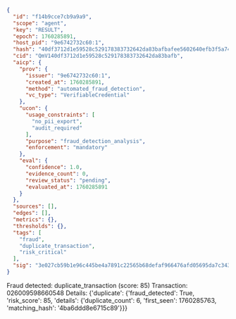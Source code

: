 ```json
{
  "id": "f14b9cce7cb9a9a9",
  "scope": "agent",
  "key": "RESULT",
  "epoch": 1760285891,
  "host_pid": "9e6742732c60:1",
  "hash": "40df3712d1e59528c529178383732642da83bafbafee5602640efb3f5a743f23",
  "cid": "QmV140df3712d1e59528c529178383732642da83bafb",
  "aicp": {
    "prov": {
      "issuer": "9e6742732c60:1",
      "created_at": 1760285891,
      "method": "automated_fraud_detection",
      "vc_type": "VerifiableCredential"
    },
    "ucon": {
      "usage_constraints": [
        "no_pii_export",
        "audit_required"
      ],
      "purpose": "fraud_detection_analysis",
      "enforcement": "mandatory"
    },
    "eval": {
      "confidence": 1.0,
      "evidence_count": 0,
      "review_status": "pending",
      "evaluated_at": 1760285891
    }
  },
  "sources": [],
  "edges": [],
  "metrics": {},
  "thresholds": {},
  "tags": [
    "fraud",
    "duplicate_transaction",
    "risk_critical"
  ],
  "sig": "3e027cb59b1e96c445be4a7891c22565b68defaf966476afd05695da7c343d0c"
}
```

Fraud detected: duplicate_transaction (score: 85)
Transaction: 026009598660548
Details: {'duplicate': {'fraud_detected': True, 'risk_score': 85, 'details': {'duplicate_count': 6, 'first_seen': 1760285763, 'matching_hash': '4ba6ddd8e6715c89'}}}